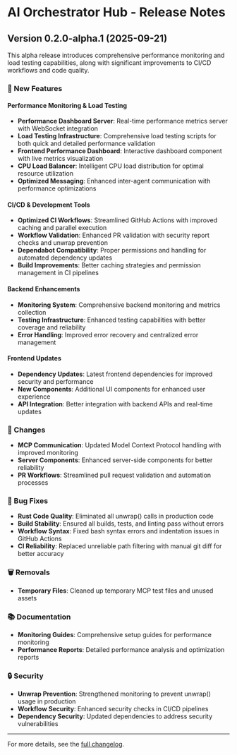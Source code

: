 # AI Orchestrator Hub - Release Notes

## Version 0.2.0-alpha.1 (2025-09-21)

This alpha release introduces comprehensive performance monitoring and load testing capabilities, along with significant improvements to CI/CD workflows and code quality.

### 🚀 New Features

#### Performance Monitoring & Load Testing
- **Performance Dashboard Server**: Real-time performance metrics server with WebSocket integration
- **Load Testing Infrastructure**: Comprehensive load testing scripts for both quick and detailed performance validation
- **Frontend Performance Dashboard**: Interactive dashboard component with live metrics visualization
- **CPU Load Balancer**: Intelligent CPU load distribution for optimal resource utilization
- **Optimized Messaging**: Enhanced inter-agent communication with performance optimizations

#### CI/CD & Development Tools
- **Optimized CI Workflows**: Streamlined GitHub Actions with improved caching and parallel execution
- **Workflow Validation**: Enhanced PR validation with security report checks and unwrap prevention
- **Dependabot Compatibility**: Proper permissions and handling for automated dependency updates
- **Build Improvements**: Better caching strategies and permission management in CI pipelines

#### Backend Enhancements
- **Monitoring System**: Comprehensive backend monitoring and metrics collection
- **Testing Infrastructure**: Enhanced testing capabilities with better coverage and reliability
- **Error Handling**: Improved error recovery and centralized error management

#### Frontend Updates
- **Dependency Updates**: Latest frontend dependencies for improved security and performance
- **New Components**: Additional UI components for enhanced user experience
- **API Integration**: Better integration with backend APIs and real-time updates

### 🔄 Changes

- **MCP Communication**: Updated Model Context Protocol handling with improved monitoring
- **Server Components**: Enhanced server-side components for better reliability
- **PR Workflows**: Streamlined pull request validation and automation processes

### 🐛 Bug Fixes

- **Rust Code Quality**: Eliminated all unwrap() calls in production code
- **Build Stability**: Ensured all builds, tests, and linting pass without errors
- **Workflow Syntax**: Fixed bash syntax errors and indentation issues in GitHub Actions
- **CI Reliability**: Replaced unreliable path filtering with manual git diff for better accuracy

### 🗑️ Removals

- **Temporary Files**: Cleaned up temporary MCP test files and unused assets

### 📚 Documentation

- **Monitoring Guides**: Comprehensive setup guides for performance monitoring
- **Performance Reports**: Detailed performance analysis and optimization reports

### 🔒 Security

- **Unwrap Prevention**: Strengthened monitoring to prevent unwrap() usage in production
- **Workflow Security**: Enhanced security checks in CI/CD pipelines
- **Dependency Security**: Updated dependencies to address security vulnerabilities

---

For more details, see the [full changelog](CHANGELOG.md).
